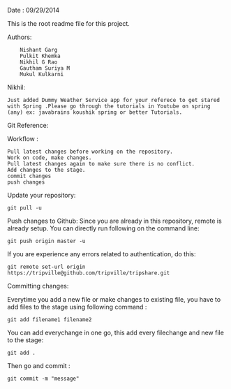 Date : 09/29/2014

This is the root readme file for this project. 

Authors:

		Nishant Garg
		Pulkit Khemka
		Nikhil G Rao
		Gautham Suriya M
		Mukul Kulkarni
Nikhil: 

	Just added Dummy Weather Service app for your referece to get stared with Spring .Please go through the tutorials in Youtube on spring (any) ex: javabrains koushik spring or better Tutorials.

Git Reference:

Workflow :

	Pull latest changes before working on the repository.
	Work on code, make changes.
	Pull latest changes again to make sure there is no conflict.
	Add changes to the stage.
	commit changes
	push changes

Update your repository:

	git pull -u

Push changes to Github:
Since you are already in this repository, remote is already setup.
You can directly run following on the command line:

	git push origin master -u
If you are experience any errors related to authentication, do this:

	git remote set-url origin https://tripville@github.com/tripville/tripshare.git
Committing changes:

Everytime you add a new file or make changes to existing file, you have to add
files to the stage using following command :

	git add filename1 filename2
You can add everychange in one go, this add every filechange and new file
to the stage:

	git add .
Then go and commit :

	git commit -m "message"

